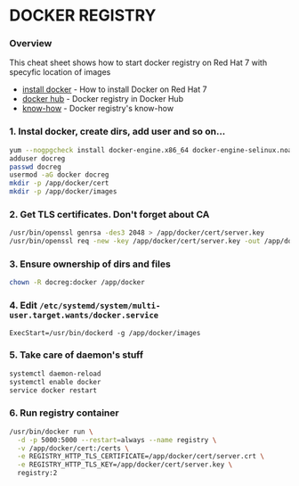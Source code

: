 # DOCKER REGISTRY
### Overview
This cheat sheet shows how to start docker registry on Red Hat 7 with specyfic location of images
- [install docker] - How to install Docker on Red Hat 7
- [docker hub] - Docker registry in Docker Hub
- [know-how] - Docker registry's know-how

### 1. Instal docker, create dirs, add user and so on...
```sh
yum --nogpgcheck install docker-engine.x86_64 docker-engine-selinux.noarch
adduser docreg
passwd docreg
usermod -aG docker docreg
mkdir -p /app/docker/cert
mkdir -p /app/docker/images
```
### 2. Get TLS certificates. Don't forget about CA
```sh
/usr/bin/openssl genrsa -des3 2048 > /app/docker/cert/server.key
/usr/bin/openssl req -new -key /app/docker/cert/server.key -out /app/docker/cert/server.csr
```
### 3. Ensure ownership of dirs and files
```sh
chown -R docreg:docker /app/docker
```
### 4. Edit ```/etc/systemd/system/multi-user.target.wants/docker.service```
```
ExecStart=/usr/bin/dockerd -g /app/docker/images
```
### 5. Take care of daemon's stuff
```sh
systemctl daemon-reload
systemctl enable docker
service docker restart
```
### 6. Run registry container
```sh
/usr/bin/docker run \
  -d -p 5000:5000 --restart=always --name registry \
  -v /app/docker/cert:/certs \
  -e REGISTRY_HTTP_TLS_CERTIFICATE=/app/docker/cert/server.crt \
  -e REGISTRY_HTTP_TLS_KEY=/app/docker/cert/server.key \
  registry:2
```
[docker hub]: <https://hub.docker.com/_/registry/>
[know-how]: <https://docs.docker.com/registry/deploying/>
[install docker]: <https://docs.docker.com/engine/installation/linux/rhel/>
